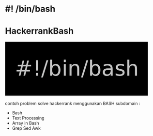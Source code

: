 # #! /bin/bash
# HackerrankBash
![bash](/img/bash.png)

contoh problem solve hackerrank menggunakan BASH
subdomain : 
- Bash
- Text Processing
- Array in Bash
- Grep Sed Awk
